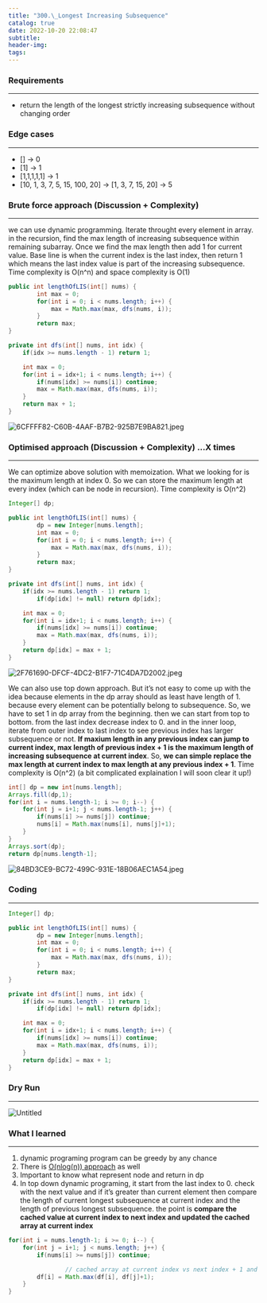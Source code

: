 ```yaml
---
title: "300.\_Longest Increasing Subsequence"
catalog: true
date: 2022-10-20 22:08:47
subtitle:
header-img:
tags:
---
```

### **Requirements**

---

- return the length of the longest strictly increasing subsequence without changing order

### **Edge cases**

---

- [] → 0
- [1] → 1
- [1,1,1,1,1] → 1
- [10, 1, 3, 7, 5, 15, 100, 20] → [1, 3, 7, 15, 20] → 5

### **Brute force approach (Discussion + Complexity)**

---

we can use dynamic programming. Iterate throught every element in array. in the recursion, find the max length of increasing subsequence within remaining subarray. Once we find the max length then add 1 for current value. Base line is when the current index is the last index, then return 1 which means the last index value is part of the increasing subsequence. Time complexity is O(n^n) and space complexity is O(1)

```java
public int lengthOfLIS(int[] nums) {
		int max = 0;
		for(int i = 0; i < nums.length; i++) {
			max = Math.max(max, dfs(nums, i));
		}
		return max;
}

private int dfs(int[] nums, int idx) {
    if(idx >= nums.length - 1) return 1;

    int max = 0;
    for(int i = idx+1; i < nums.length; i++) {
        if(nums[idx] >= nums[i]) continue;
        max = Math.max(max, dfs(nums, i));
    }
    return max + 1;
}
```

![6CFFFF82-C60B-4AAF-B7B2-925B7E9BA821.jpeg](https://s3-us-west-2.amazonaws.com/secure.notion-static.com/c35b1406-6646-495e-b894-1b0dd34348e9/6CFFFF82-C60B-4AAF-B7B2-925B7E9BA821.jpeg)

### **Optimised approach (Discussion + Complexity) …X times**

---

We can optimize above solution with memoization. What we looking for is the maximum length at index 0. So we can store the maximum length at every index (which can be node in recursion). Time complexity is O(n^2)

```java
Integer[] dp;

public int lengthOfLIS(int[] nums) {
		dp = new Integer[nums.length];
		int max = 0;
		for(int i = 0; i < nums.length; i++) {
			max = Math.max(max, dfs(nums, i));
		}
		return max;
}

private int dfs(int[] nums, int idx) {
    if(idx >= nums.length - 1) return 1;
		if(dp[idx] != null) return dp[idx];

    int max = 0;
    for(int i = idx+1; i < nums.length; i++) {
        if(nums[idx] >= nums[i]) continue;
        max = Math.max(max, dfs(nums, i));
    }
    return dp[idx] = max + 1;
}
```

![2F761690-DFCF-4DC2-B1F7-71C4DA7D2002.jpeg](https://s3-us-west-2.amazonaws.com/secure.notion-static.com/c8ae39a7-d8fa-4895-80ea-81c7c14cc78a/2F761690-DFCF-4DC2-B1F7-71C4DA7D2002.jpeg)

We can also use top down approach. But it’s not easy to come up with the idea because elements in the dp array should as least have length of 1. because every element can be potentially belong to subsequence. So, we have to set 1 in dp array from the beginning. then we can start from top to bottom. from the last index decrease index to 0. and in the inner loop, iterate from outer index to last index to see previous index has larger subsequence or not. **If maxium length in any previous index can jump to current index, max length of previous index + 1 is the maximum length of increasing subsequence at current index**. So, **we can simple replace the max length at current index to max length at any previous index + 1**. Time complexity is O(n^2) (a bit complicated explaination I will soon clear it up!)

```java
int[] dp = new int[nums.length];
Arrays.fill(dp,1);
for(int i = nums.length-1; i >= 0; i--) {
	for(int j = i+1; j < nums.length-1; j++) {
		if(nums[i] >= nums[j]) continue;
		nums[i] = Math.max(nums[i], nums[j]+1);
	}
}
Arrays.sort(dp);
return dp[nums.length-1];
```

![84BD3CE9-BC72-499C-931E-18B06AEC1A54.jpeg](https://s3-us-west-2.amazonaws.com/secure.notion-static.com/ca128783-4d01-49ee-8d3c-5b4b5e4d93cb/84BD3CE9-BC72-499C-931E-18B06AEC1A54.jpeg)

### **Coding**

---

```java
Integer[] dp;

public int lengthOfLIS(int[] nums) {
		dp = new Integer[nums.length];
		int max = 0;
		for(int i = 0; i < nums.length; i++) {
			max = Math.max(max, dfs(nums, i));
		}
		return max;
}

private int dfs(int[] nums, int idx) {
    if(idx >= nums.length - 1) return 1;
		if(dp[idx] != null) return dp[idx];

    int max = 0;
    for(int i = idx+1; i < nums.length; i++) {
        if(nums[idx] >= nums[i]) continue;
        max = Math.max(max, dfs(nums, i));
    }
    return dp[idx] = max + 1;
}
```

### **Dry Run**

---

![Untitled](https://s3-us-west-2.amazonaws.com/secure.notion-static.com/008e57f7-4349-4c81-9412-49cbe54f3404/Untitled.png)

### What I learned

---

1. dynamic programing program can be greedy by any chance
2. There is [O(nlog(n)) approach](https://leetcode.com/problems/longest-increasing-subsequence/discuss/1326308/C%2B%2BPython-DP-Binary-Search-BIT-Solutions-Picture-explain-O(NlogN)) as well 
3. Important to know what represent node and return in dp 
4. In top down dynamic programing, it start from the last index to 0. check with the next value and if it’s greater than current element then compare the length of current longest subsequence at current index and the length of previous longest subsequence. the point is **compare the cached value at current index to next index and updated the cached array at current index**

```java
for(int i = nums.length-1; i >= 0; i--) {
    for(int j = i+1; j < nums.length; j++) {
        if(nums[i] >= nums[j]) continue;

				// cached array at current index vs next index + 1 and update cached value at current index to whichever max value
        df[i] = Math.max(df[i], df[j]+1); 
    }
}
```
